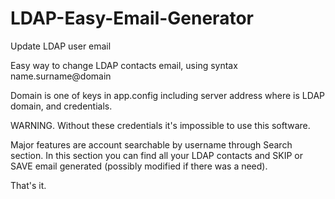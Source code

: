 LDAP-Easy-Email-Generator
=========================

Update LDAP user email

Easy way to change LDAP contacts email, using syntax name.surname@domain

Domain is one of  keys in app.config including server address where is LDAP domain, and credentials.

WARNING. Without these credentials it's impossible to use this software.

Major features are account searchable by username through Search section. 
In this section you can find all your LDAP contacts and SKIP or SAVE email generated (possibly modified if there was a need).

That's it.